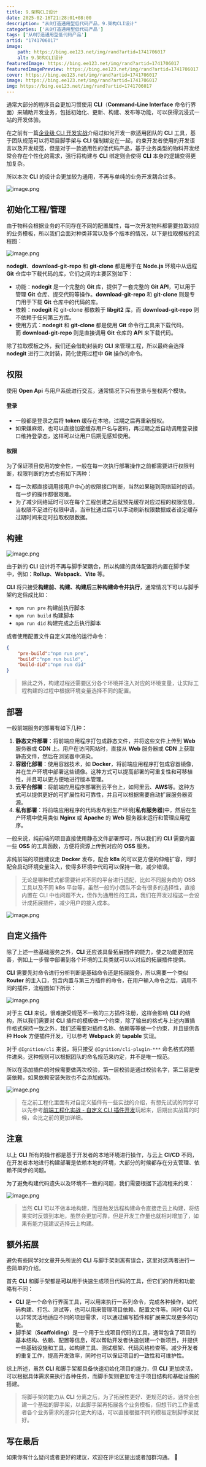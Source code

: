 ```yaml
---
title: 9.架构CLI设计
date: 2025-02-16T21:28:01+08:00
description: "从0打造通用型低代码产品，9.架构CLI设计"
categories: ['从0打造通用型低代码产品']
tags: ['从0打造通用型低代码产品']
artid: "1741706017"
image:
    path: https://bing.ee123.net/img/rand?artid=1741706017
    alt: 9.架构CLI设计
featuredImage: https://bing.ee123.net/img/rand?artid=1741706017
featuredImagePreview: https://bing.ee123.net/img/rand?artid=1741706017
cover: https://bing.ee123.net/img/rand?artid=1741706017
image: https://bing.ee123.net/img/rand?artid=1741706017
img: https://bing.ee123.net/img/rand?artid=1741706017
---
```


通常大部分的程序员会更加习惯使用 **CLI**（**Command-Line Interface** 命令行界面）来辅助开发业务，包括初始化、更新、构建、发布等功能，可以获得沉浸式一站的开发体验。

在之前有一篇[企业级 CLI 开发实战](https://juejin.cn/post/6982215543017193502)介绍过如何开发一款适用团队的 **CLI** 工具，基于团队规范可以将项目脚手架与 **CLI** 强制绑定在一起，约束开发者使用的开发语言以及开发规范，但是对于一款通用性的低代码产品，基于业务类型的物料开发经常会存在个性化的需求，强行将构建与 **CLI** 绑定则会使得 **CLI** 本身的逻辑变得更加复杂。

所以本次 **CLI** 的设计会更加较为通用，不再与单纯的业务开发耦合过多。


![image.png](https://p1-juejin.byteimg.com/tos-cn-i-k3u1fbpfcp/07032c54156346feb621fcb99f024685~tplv-k3u1fbpfcp-watermark.image?)

## 初始化工程/管理

由于物料会根据业务的不同存在不同的配置属性，每一次开发物料都需要拉取对应的业务模板，所以我们会面对种类非常以及多个版本的情况，以下是拉取模板的流程图：

![image.png](https://p9-juejin.byteimg.com/tos-cn-i-k3u1fbpfcp/c3e2594940d64c45ba3691b4f0b0796c~tplv-k3u1fbpfcp-watermark.image?)

**nodegit**、**download-git-repo** 和 **git-clone** 都是用于在 **Node.js** 环境中从远程 **Git** 仓库中下载代码的库，它们之间的主要区别如下：
- 功能：**nodegit** 是一个完整的 **Git** 库，提供了一套完整的 **Git API**，可以用于管理 **Git** 仓库、提交代码等操作。**download-git-repo** 和 **git-clone** 则是专门用于下载 **Git** 仓库中的代码的库。
- 依赖：**nodegit** 和 git-clone 都依赖于 **libgit2** 库，而 **download-git-repo** 则不依赖于任何第三方库。
- 使用方式：**nodegit** 和 **git-clone** 都是使用 **Git** 命令行工具来下载代码，而 **download-git-repo** 则是直接调用 **Git** 仓库的 **API** 来下载代码。


除了拉取模板之外，我们还会借助封装的 **CLI** 来管理工程，所以最终会选择 **nodegit** 进行二次封装，简化使用过程中 **Git** 操作的命令。

## 权限

使用 **Open Api** 与用户系统进行交互，通常情况下只有登录与鉴权两个模块。

#### 登录
- 一般都是登录之后将 **token** 缓存在本地，过期之后再重新授权。
- 如果嫌麻烦，也可以直接加密缓存用户名与密码，再过期之后自动调用登录接口维持登录态，这样可以让用户后期无感知使用。

#### 权限

为了保证项目使用的安全性，一般在每一次执行部署操作之前都需要进行权限判断，权限判断的方式也有如下两种：

- 每一次都直接调用接用户中心的权限接口判断，当然如果碰到网络延时的话，每一步的操作都很艰难。
- 为了减少网络延时可以在每个工程创建之后就预先缓存对应过程的权限信息，当权限不足进行权限申请，当审批通过后可以手动刷新权限数据或者设定缓存过期时间来定时拉取权限数据。

## 构建

![image.png](https://p1-juejin.byteimg.com/tos-cn-i-k3u1fbpfcp/6a50290c0ccf4a3db64d203fe9f0d7b8~tplv-k3u1fbpfcp-watermark.image?)

由于新的 **CLI** 设计将不再与脚手架耦合，所以构建的具体配置将内置在脚手架中，例如：**Rollup**、**Webpack**、**Vite** 等。

**CLI** 将只接受**构建前、构建、构建后三种构建命令并执行**，通常情况下可以与脚手架约定俗成比如：
- `npm run pre` 构建前执行脚本
- `npm run build` 构建脚本
- `npm run did` 构建完成之后执行脚本

或者使用配置文件自定义其他的运行命令：

```json
{
    "pre-build":"npm run pre",
    "build":"npm run build",
    "build-did":"npm run did"
}
```

> 除此之外，构建过程还需要区分各个环境并注入对应的环境变量，让实际工程构建的过程中根据环境变量选择不同的配置。


## 部署

一般前端服务的部署有如下几种：

1. **静态文件部署**：将前端应用程序打包成静态文件，并将这些文件上传到 **Web** 服务器或 **CDN** 上。用户在访问网站时，直接从 **Web** 服务器或 **CDN** 上获取静态文件，然后在浏览器中渲染。
2. **容器化部署**：使用容器技术，如 **Docker**，将前端应用程序打包成容器镜像，并在生产环境中部署这些镜像。这种方式可以提高部署的可重复性和可移植性，并且可以更方便地进行版本管理。
3. **云平台部署**：将前端应用程序部署到云平台上，如阿里云、**AWS**等。这种方式可以提供更好的可扩展性和可靠性，并且可以根据需要自动扩展服务器资源。
4. **私有部署**：将前端应用程序的代码发布到生产环境[**私有服务器**]中，然后在生产环境中使用类似 **Nginx** 或 **Apache** 的 **Web** 服务器来运行和管理应用程序。

一般来说，纯前端的项目直接使用静态文件部署即可，所以我们的 **CLI** 需要内置一些 **OSS** 的工具函数，方便将资源上传到对应的 **OSS** 服务。

非纯前端的项目建议走 **Docker** 发布，配合 **k8s** 的可以更方便的伸缩扩容，同时配合启动环境变量注入，使得多环境中代码可以保持一致，减少错误。

> 无论是哪种模式都需要针对不同的平台进行适配，比如不同服务商的 **OSS** 工具以及不同 **k8s** 平台等，虽然一般的小团队不会有很多的选择性，直接内置在 CLI 中也问题不大，但作为通用性的工具，我们在开发过程这一会设计成拓展插件，减少用户的接入成本。

![image.png](https://p3-juejin.byteimg.com/tos-cn-i-k3u1fbpfcp/db48e97c306e41339bc354d038fd4ab9~tplv-k3u1fbpfcp-watermark.image?)

## 自定义插件

除了上述一些基础服务之外，**CLI** 还应该具备拓展插件的能力，使之功能更加完善，例如上一步骤中部署到各个环境的工具类就可以以对应的拓展插件提供。

**CLI** 需要先对命令进行分析判断是基础命令还是拓展服务，所以需要一个类似 **Router** 的主入口，包含内置与第三方插件的命令，在用户输入命令之后，调用不同的插件，流程图如下所示：

![image.png](https://p3-juejin.byteimg.com/tos-cn-i-k3u1fbpfcp/8e1825cde3304fec932d13e9a2d6aea9~tplv-k3u1fbpfcp-watermark.image?)

对于主 **CLI** 来说，很难接受规范不一致的三方插件注册，这样会影响 **CLI** 的结构，所以我们需要对 **CLI** 插件的模板做一个约束，除了输出的格式与上述内置插件格式保持一致之外，我们还需要对插件名称、依赖等等做一个约束，并且提供各种 **Hook** 方便插件开发，可以参考 **Webpack** 的 **tapable** 实现。

对于 `@Ignition/cli` 来说，将只接受 `@Ignition/cli-plugin-***` 命名格式的插件进来。这种规则可以根据团队的命名规范来约定，并不是唯一规范。

所以在添加插件的时候需要做两次校验，第一层校验是通过校验名字，第二层是安装依赖，如果依赖安装失败也不会添加成功。

![image.png](https://p9-juejin.byteimg.com/tos-cn-i-k3u1fbpfcp/0eb21442acac4aacb846660ada9a29ef~tplv-k3u1fbpfcp-watermark.image?)

> 在之前工程化里面有对自定义插件有一些实战的介绍，有想先试试的同学可以先参考[前端工程化实战 - 自定义 CLI 插件开发](https://juejin.cn/post/7004967490790883365)玩起来，后期出实战篇的时候，会比之前的更加详细。

## 注意

以上 **CLI** 所有的操作都是基于开发者的本地环境进行操作，与云上 **CI/CD** 不同，在开发者本地进行构建部署是依赖本地的环境，大部分的时候都存在分支管理、依赖不同步的问题。

为了避免构建代码遗失以及环境不一致的问题，我们需要根据下述流程来约束：

![image.png](https://p9-juejin.byteimg.com/tos-cn-i-k3u1fbpfcp/14ca7531de1048c5b5a1319dda0414ad~tplv-k3u1fbpfcp-watermark.image?)

> 当然 **CLI** 可以不做本地构建，而是触发远程构建命令直接走云上构建，将结果实时反馈到本地，虽然会更加可靠，但是开发工作量也就相对增加了，如果有能力我建议选择云上构建。

## 额外拓展

避免有些同学对文章开头所说的 **CLI** 与脚手架剥离有误会，这里对这两者进行一些简单的介绍。

首先 **CLI** 和脚手架都是**可以**用于快速生成项目代码的工具，但它们的作用和功能略有不同：

- **CLI** 是一个命令行界面工具，可以用来执行一系列命令，完成各种操作，如代码构建、打包、测试等，也可以用来管理项目依赖、配置文件等。同时 **CLI** 可以非常灵活地适应不同的项目需求，可以通过编写插件和扩展来实现更多的功能。
- 脚手架（**Scaffolding**）是一个用于生成项目代码的工具，通常包含了项目的基本结构、依赖、配置等信息，可以帮助开发者快速创建一个新项目，并提供一些基础设施和工具，如构建工具、测试框架、代码风格检查等。减少开发者的重复工作，提高开发效率，同时也可以保证项目的一致性和可维护性。

综上所述，虽然 **CLI** 和脚手架都具备快速初始化项目的能力，但 **CLI** 更加灵活，可以根据具体需求来执行各种任务，而脚手架则更加专注于项目结构和基础设施的搭建。

> 将脚手架的能力从 **CLI** 分离之后，为了拓展性更好、更规范的话，通常会创建一个基础的脚手架，以此脚手架再拓展各个业务模板，但想节约工作量或者各个业务需求的差异化更大的话，可以直接根据不同的模板定制脚手架就好。

## 写在最后

如果你有什么疑问或者更好的建议，欢迎在评论区提出或者加群沟通。 👏
